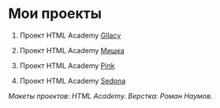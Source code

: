 # Мои проекты 

1. Проект HTML Academy [Gllacy](https://romikus.github.io/gllacy/)

2. Проект HTML Academy [Мишка](https://romikus.github.io/mishka/)

3. Проект HTML Academy [Pink](https://romikus.github.io/pink/)

4. Проект HTML Academy [Sedona](https://romikus.github.io/sedona/)

*Макеты проектов: HTML Academy. Верстка: Роман Наумов.*
